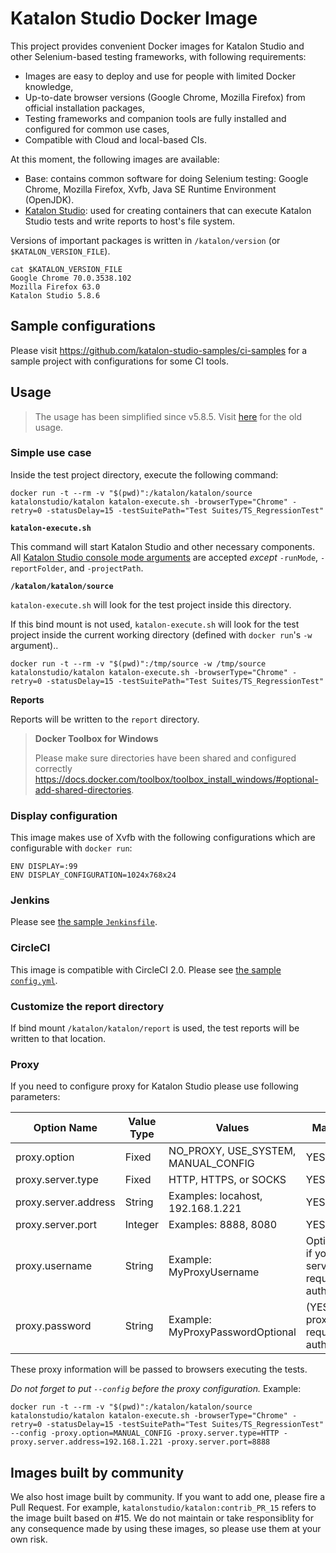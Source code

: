 # Katalon Studio Docker Image

This project provides convenient Docker images for Katalon Studio and other Selenium-based testing frameworks, with following requirements:

* Images are easy to deploy and use for people with limited Docker knowledge,
* Up-to-date browser versions (Google Chrome, Mozilla Firefox) from official installation packages,
* Testing frameworks and companion tools are fully installed and configured for common use cases,
* Compatible with Cloud and local-based CIs.

At this moment, the following images are available:

* Base: contains common software for doing Selenium testing: Google Chrome, Mozilla Firefox, Xvfb, Java SE Runtime Environment (OpenJDK).
* [Katalon Studio](https://hub.docker.com/r/katalonstudio/katalon/): used for creating containers that can execute Katalon Studio tests and write reports to host's file system.

Versions of important packages is written in `/katalon/version` (or `$KATALON_VERSION_FILE`).

    cat $KATALON_VERSION_FILE
    Google Chrome 70.0.3538.102
    Mozilla Firefox 63.0
    Katalon Studio 5.8.6

## Sample configurations

Please visit https://github.com/katalon-studio-samples/ci-samples for a sample project with configurations for some CI tools.

## Usage

> The usage has been simplified since v5.8.5. Visit [here](https://github.com/katalon-studio/docker-images/tree/v5.7.1) for the old usage.

### Simple use case

Inside the test project directory, execute the following command:

```
docker run -t --rm -v "$(pwd)":/katalon/katalon/source katalonstudio/katalon katalon-execute.sh -browserType="Chrome" -retry=0 -statusDelay=15 -testSuitePath="Test Suites/TS_RegressionTest"
```

**`katalon-execute.sh`**

This command will start Katalon Studio and other necessary components. All [Katalon Studio console mode arguments](https://docs.katalon.com/display/KD/Console+Mode+Execution) are accepted *except* `-runMode`, `-reportFolder`, and `-projectPath`.

**`/katalon/katalon/source`**

`katalon-execute.sh` will look for the test project inside this directory.

If this bind mount is not used, `katalon-execute.sh` will look for the test project inside the current working directory (defined with `docker run`'s `-w` argument)..

```
docker run -t --rm -v "$(pwd)":/tmp/source -w /tmp/source katalonstudio/katalon katalon-execute.sh -browserType="Chrome" -retry=0 -statusDelay=15 -testSuitePath="Test Suites/TS_RegressionTest"
```

**Reports**

Reports will be written to the `report` directory.

> **Docker Toolbox for Windows**
>
> Please make sure directories have been shared and configured correctly https://docs.docker.com/toolbox/toolbox_install_windows/#optional-add-shared-directories.

### Display configuration

This image makes use of Xvfb with the following configurations which are configurable with `docker run`:

```
ENV DISPLAY=:99
ENV DISPLAY_CONFIGURATION=1024x768x24
```

### Jenkins

Please see [the sample `Jenkinsfile`](https://github.com/katalon-studio-samples/ci-samples/blob/master/Jenkinsfile).

### CircleCI

This image is compatible with CircleCI 2.0. Please see [the sample `config.yml`](https://github.com/katalon-studio-samples/ci-samples/blob/master/.circleci/config.yml).

### Customize the report directory

If bind mount `/katalon/katalon/report` is used, the test reports will be written to that location.

### Proxy

If you need to configure proxy for Katalon Studio please use following parameters:

| Option Name          | Value Type | Values                              | Mandatory? |
| -------------------- | ---------- | ----------------------------------- | ---------- |
| proxy.option         | Fixed      | NO_PROXY, USE_SYSTEM, MANUAL_CONFIG | YES        |
| proxy.server.type    | Fixed      | HTTP, HTTPS, or SOCKS               | YES        |
| proxy.server.address | String     | Examples: locahost, 192.168.1.221   | YES        |
| proxy.server.port    | Integer    | Examples: 8888, 8080                | YES        |
| proxy.username       | String	    | Example: MyProxyUsername            | Optional (YES if your proxy server requires authentication) |
| proxy.password       | String     | Example: MyProxyPasswordOptional    | (YES if your proxy server requires authentication) |

These proxy information will be passed to browsers executing the tests.

*Do not forget to put `--config` before the proxy configuration.* Example:

```
docker run -t --rm -v "$(pwd)":/katalon/katalon/source katalonstudio/katalon katalon-execute.sh -browserType="Chrome" -retry=0 -statusDelay=15 -testSuitePath="Test Suites/TS_RegressionTest" --config -proxy.option=MANUAL_CONFIG -proxy.server.type=HTTP -proxy.server.address=192.168.1.221 -proxy.server.port=8888
```

## Images built by community

We also host image built by community. If you want to add one, please fire a Pull Request. For example, `katalonstudio/katalon:contrib_PR_15` refers to the image built based on #15. We do not maintain or take responsiblity for any consequence made by using these images, so please use them at your own risk.
